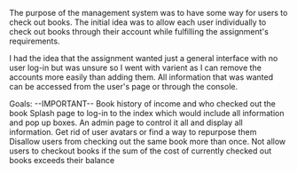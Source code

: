 The purpose of the management system was to have some way for users to check out books. The initial idea was to allow each user individually to check out books through their account while fulfilling the assignment's requirements. 

I had the idea that the assignment wanted just a general interface with no user log-in but was unsure so I went with varient as I can remove the accounts more easily than adding them. All information that was wanted can be accessed from the user's page or through the console.

Goals:
--IMPORTANT-- Book history of income and who checked out the book
Splash page to log-in to the index which would include all information and pop up boxes.
An admin page to control it all and display all information.
Get rid of user avatars or find a way to repurpose them
Disallow users from checking out the same book more than once.
Not allow users to checkout books if the sum of the cost of currently checked out books exceeds their balance


